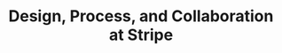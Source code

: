 ---
title: Design, Process, and Collaboration at Stripe
external_url: https://medium.com/in-progress/design-and-collaboration-at-stripe-304626b59312
categories:
- Design
- Elsewhere
excerpt: An interview with Ludwig Pettersson, Creative Director
---